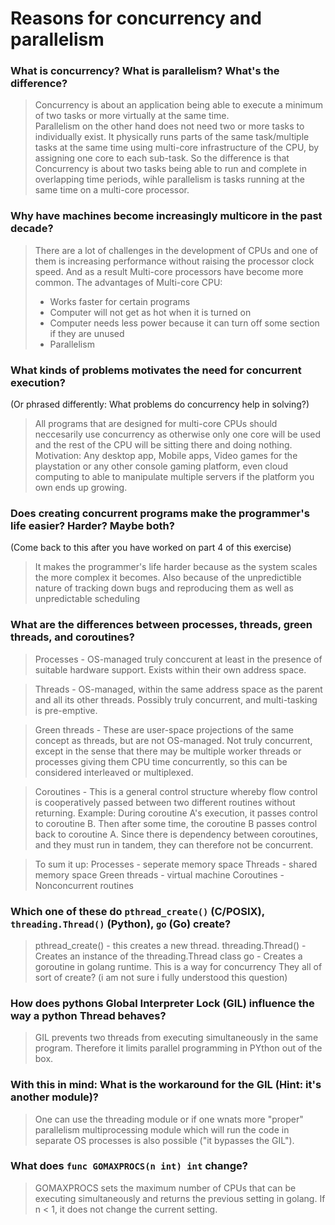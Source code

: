 # Reasons for concurrency and parallelism 

 ### What is concurrency? What is parallelism? What's the difference?
 > Concurrency is about an application being able to execute a minimum of two tasks or more virtually at the same time.  
 Parallelism on the other hand does not need two or more tasks to individually exist. It physically runs parts of the same task/multiple tasks at the same time using multi-core infrastructure of the CPU, by assigning one core to each sub-task.
 So the difference is that Concurrency is about two tasks being able to run and complete in overlapping time periods, wihle parallelism is tasks running at the same time on a multi-core processor. 
 
 
 ### Why have machines become increasingly multicore in the past decade?
 > There are a lot of challenges in the development of CPUs and one of them is increasing performance without raising the processor clock speed. And as a result Multi-core processors have become more common. 
The advantages of Multi-core CPU:
>- Works faster for certain programs
>- Computer will not get as hot when it is turned on
>- Computer needs less power because it can turn off some section if they are unused
>- Parallelism 
 
 ### What kinds of problems motivates the need for concurrent execution?
 (Or phrased differently: What problems do concurrency help in solving?)
 > All programs that are designed for multi-core CPUs should neccesarily use concurrency as otherwise only one core will be used and the rest of the CPU will be sitting there and doing nothing. Motivation: Any desktop app, Mobile apps, Video games for the playstation or any other console gaming platform, even cloud computing to able to manipulate multiple servers if the platform you own ends up growing. 
 
 ### Does creating concurrent programs make the programmer's life easier? Harder? Maybe both?
 (Come back to this after you have worked on part 4 of this exercise)
 > It makes the programmer's life harder because as the system scales the more complex it becomes. Also because of the unpredictible nature of tracking down bugs and reproducing them as well as unpredictable scheduling
 
 ### What are the differences between processes, threads, green threads, and coroutines?
 > Processes - OS-managed truly conccurent at least in the presence of suitable hardware support. Exists within  their own address space. 
 
 > Threads - OS-managed, within the same address space as the parent and all its other threads. Possibly truly concurrent, and multi-tasking is pre-emptive.
 
 > Green threads - These are user-space projections of the same concept as threads, but are not OS-managed. Not truly concurrent, except in the sense that there may be multiple worker threads or processes giving them CPU time concurrently, so this can be considered interleaved or multiplexed.
 
 > Coroutines - This is a general control structure whereby flow control is cooperatively passed between two different routines without returning. Example: During coroutine A's execution, it passes control to coroutine B. Then after some time, the coroutine B passes control back to coroutine A. Since there is dependency between coroutines, and they must run in tandem, they can therefore not be concurrent.
 
 > To sum it up:
 >Processes - seperate memory space
 >Threads - shared memory space
 >Green threads - virtual machine
 >Coroutines - Nonconcurrent routines

 ### Which one of these do `pthread_create()` (C/POSIX), `threading.Thread()` (Python), `go` (Go) create?
> pthread_create() - this creates a new thread.
> threading.Thread() - Creates an instance of the threading.Thread class
> go - Creates a goroutine in golang runtime. This is a way for concurrency
>They all of sort of create? (i am not sure i fully understood this question)
 ### How does pythons Global Interpreter Lock (GIL) influence the way a python Thread behaves?
 >GIL prevents two threads from executing simultaneously in the same program. Therefore it limits parallel programming in PYthon out of the box.
 ### With this in mind: What is the workaround for the GIL (Hint: it's another module)?
 > One can use the threading module or if one wnats more "proper" parallelism multiprocessing module which will run the code in separate OS processes is also possible ("it bypasses the GIL"). 
 
 ### What does `func GOMAXPROCS(n int) int` change? 
 > GOMAXPROCS sets the maximum number of CPUs that can be executing simultaneously and returns the previous setting in golang. If n < 1, it does not change the current setting.
